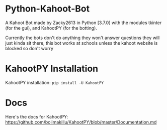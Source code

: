 # Python-Kahoot-Bot
A Kahoot Bot made by Zacky2613 in Python [3.7.0] with the modules tkinter (for the gui), and KahootPY (for the botting).

Currently the bots don't do anything they won't answer questions they will just kinda sit there, this bot works at schools unless the kahoot website is blocked so don't worry

# KahootPY Installation

KahootPY installation: `pip install -U KahootPY` 

# Docs

Here's the docs for KahootPY: https://github.com/boiimakillu/KahootPY/blob/master/Documentation.md
